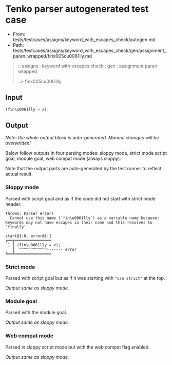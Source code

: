 # Tenko parser autogenerated test case

- From: tests/testcases/assigns/keyword_with_escapes_check/autogen.md
- Path: tests/testcases/assigns/keyword_with_escapes_check/gen/assignment_paren_wrapped/finx005cu0061lly.md

> :: assigns : keyword with escapes check : gen : assignment paren wrapped
>
> ::> finx005cu0061lly

## Input


`````js
(fin\u0061lly = x);
`````

## Output

_Note: the whole output block is auto-generated. Manual changes will be overwritten!_

Below follow outputs in four parsing modes: sloppy mode, strict mode script goal, module goal, web compat mode (always sloppy).

Note that the output parts are auto-generated by the test runner to reflect actual result.

### Sloppy mode

Parsed with script goal and as if the code did not start with strict mode header.

`````
throws: Parser error!
  Cannot use this name (`fin\u0061lly`) as a variable name because: Keywords may not have escapes in their name and this resolves to `finally`

start@1:0, error@1:1
╔══╦════════════════
 1 ║ (fin\u0061lly = x);
   ║  ^^^^^^^^^^^^------- error
╚══╩════════════════

`````

### Strict mode

Parsed with script goal but as if it was starting with `"use strict"` at the top.

_Output same as sloppy mode._

### Module goal

Parsed with the module goal.

_Output same as sloppy mode._

### Web compat mode

Parsed in sloppy script mode but with the web compat flag enabled.

_Output same as sloppy mode._
